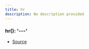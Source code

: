 ```yaml
---
title: hr
description: No description provided
---
```



### hr(): '\-\-\-'

- [Source](https://github.com/neplextech/micro-docgen/blob/515b36b40a80a8da0e52785839d6336deb90e3f3/src/utils/md.ts#L82)
